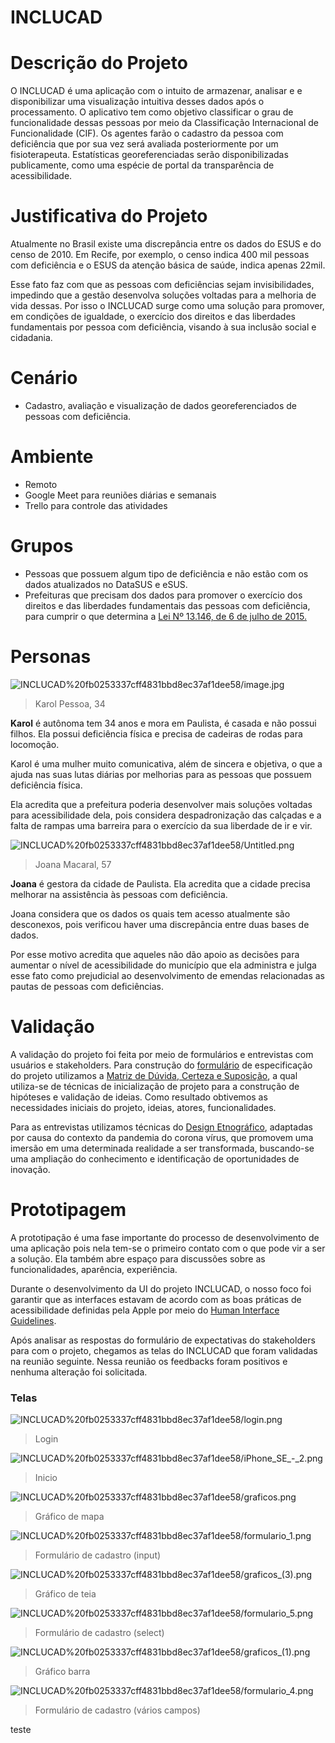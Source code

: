 # INCLUCAD

# **Descrição do Projeto**

O INCLUCAD é uma aplicação com o intuito de armazenar, analisar e e disponibilizar uma visualização intuitiva desses dados após o processamento. O aplicativo tem como objetivo classificar o grau de funcionalidade dessas pessoas por meio da Classificação Internacional de Funcionalidade (CIF). Os agentes farão o cadastro da pessoa com deficiência que por sua vez será avaliada posteriormente por um fisioterapeuta. Estatísticas georeferenciadas serão disponibilizadas publicamente, como uma espécie de portal da transparência de acessibilidade.

# Justificativa do Projeto

Atualmente no Brasil existe uma discrepância entre os dados do ESUS e do censo de 2010. Em Recife, por exemplo, o censo indica 400 mil pessoas com deficiência e o ESUS da atenção básica de saúde, indica apenas 22mil.

Esse fato faz com que as pessoas com deficiências sejam invisibilidades, impedindo que a gestão desenvolva soluções voltadas para a melhoria de vida dessas. Por isso o INCLUCAD surge como uma solução para promover, em condições de igualdade, o exercício dos direitos e das liberdades fundamentais por pessoa com deficiência, visando à sua inclusão social e cidadania.

# Cenário

- Cadastro, avaliação e visualização de dados georeferenciados de pessoas com deficiência.

# Ambiente

- Remoto
- Google Meet para reuniões diárias e semanais
- Trello para controle das atividades

# Grupos

- Pessoas que possuem algum tipo de deficiência e não estão com os dados atualizados no DataSUS e eSUS.
- Prefeituras que precisam dos dados para promover o exercício dos direitos e das liberdades fundamentais das pessoas com deficiência, para cumprir o que determina a [Lei Nº 13.146, de 6 de julho de 2015.](http://www.planalto.gov.br/ccivil_03/_ato2015-2018/2015/lei/l13146.htm)

# Personas

![INCLUCAD%20fb0253337cff4831bbd8ec37af1dee58/image.jpg](INCLUCAD%20fb0253337cff4831bbd8ec37af1dee58/image.jpg)

> Karol Pessoa, 34

**Karol** é autônoma tem 34 anos e mora em Paulista, é casada e não possui filhos. Ela possui deficiência física e precisa de cadeiras de rodas para locomoção.

Karol é uma mulher muito comunicativa, além de sincera e objetiva, o que a ajuda nas suas lutas diárias por melhorias para as pessoas que possuem deficiência física.

Ela acredita que a prefeitura poderia desenvolver mais soluções voltadas para acessibilidade dela, pois considera despadronização das calçadas e a falta de rampas uma barreira para o exercício da sua liberdade de ir e vir.

![INCLUCAD%20fb0253337cff4831bbd8ec37af1dee58/Untitled.png](INCLUCAD%20fb0253337cff4831bbd8ec37af1dee58/Untitled.png)

> Joana Macaral, 57

**Joana** é gestora da cidade de Paulista. Ela acredita que a cidade precisa melhorar na assistência às pessoas com deficiência.

Joana considera que os dados os quais tem acesso atualmente são desconexos, pois verificou haver uma discrepância entre duas bases de dados.

Por esse motivo acredita que aqueles não dão apoio as decisões para aumentar o nível de acessibilidade do município que ela administra e julga esse fato como prejudicial ao desenvolvimento de emendas relacionadas as pautas de pessoas com deficiências.

# Validação

A validação do projeto foi feita por meio de formulários e entrevistas com usuários e stakeholders.
Para construção do [formulário](https://docs.google.com/forms/d/e/1FAIpQLSekceFHq3mB1K4rSEMhu8Qlz8AtzQML_QM4FtX5Kz3Z1JDFMg/viewform) de especificação do projeto utilizamos a [Matriz de Dúvida, Certeza e Suposição](https://medium.com/educa%C3%A7%C3%A3o-fora-da-caixa/matriz-certezas-suposi%C3%A7%C3%B5es-e-d%C3%BAvidas-fa2263633655), a qual utiliza-se de técnicas de inicialização de projeto para a construção de hipóteses e validação de ideias. Como resultado obtivemos as necessidades iniciais do projeto, ideias, atores, funcionalidades.

Para as entrevistas utilizamos técnicas do [Design Etnográfico](https://uxdesign.blog.br/a-etnografia-e-o-design-da-experi%C3%AAncia-do-usu%C3%A1rio-769202050ced), adaptadas por causa do contexto da pandemia do corona vírus, que promovem uma imersão em uma determinada realidade a ser transformada, buscando-se uma ampliação do conhecimento e identificação de oportunidades de inovação.

# Prototipagem

A prototipação é uma fase importante do processo de desenvolvimento de uma aplicação pois nela tem-se o primeiro contato com o que pode vir a ser a solução. Ela também abre espaço para discussões sobre as funcionalidades, aparência, experiência.

Durante o desenvolvimento da UI do projeto INCLUCAD, o nosso foco foi garantir que as interfaces estavam de acordo com as boas práticas de acessibilidade definidas pela Apple por meio do [Human Interface Guidelines](https://developer.apple.com/design/human-interface-guidelines/accessibility/overview/introduction/).

Após analisar as respostas do formulário de expectativas do stakeholders para com o projeto, chegamos as telas do INCLUCAD que foram validadas na reunião seguinte. Nessa reunião os feedbacks foram positivos e nenhuma alteração foi solicitada.

### Telas

![INCLUCAD%20fb0253337cff4831bbd8ec37af1dee58/login.png](INCLUCAD%20fb0253337cff4831bbd8ec37af1dee58/login.png)

> Login

![INCLUCAD%20fb0253337cff4831bbd8ec37af1dee58/iPhone_SE_-_2.png](INCLUCAD%20fb0253337cff4831bbd8ec37af1dee58/iPhone_SE_-_2.png)

> Inicio

![INCLUCAD%20fb0253337cff4831bbd8ec37af1dee58/graficos.png](INCLUCAD%20fb0253337cff4831bbd8ec37af1dee58/graficos.png)

> Gráfico de mapa

![INCLUCAD%20fb0253337cff4831bbd8ec37af1dee58/formulario_1.png](INCLUCAD%20fb0253337cff4831bbd8ec37af1dee58/formulario_1.png)

> Formulário de cadastro (input)

![INCLUCAD%20fb0253337cff4831bbd8ec37af1dee58/graficos_(3).png](<INCLUCAD%20fb0253337cff4831bbd8ec37af1dee58/graficos_(3).png>)

> Gráfico de teia

![INCLUCAD%20fb0253337cff4831bbd8ec37af1dee58/formulario_5.png](INCLUCAD%20fb0253337cff4831bbd8ec37af1dee58/formulario_5.png)

> Formulário de cadastro (select)

![INCLUCAD%20fb0253337cff4831bbd8ec37af1dee58/graficos_(1).png](<INCLUCAD%20fb0253337cff4831bbd8ec37af1dee58/graficos_(1).png>)

> Gráfico barra

![INCLUCAD%20fb0253337cff4831bbd8ec37af1dee58/formulario_4.png](INCLUCAD%20fb0253337cff4831bbd8ec37af1dee58/formulario_4.png)

> Formulário de cadastro (vários campos)

teste
